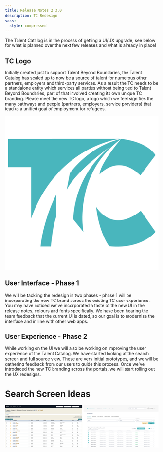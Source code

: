 ```yaml
---
title: Release Notes 2.3.0
description: TC Redesign
sass:
  style: compressed
---
```


The Talent Catalog is in the process of getting a UI/UX upgrade, see below for what is planned over the next few releases and what is already in place!

## TC Logo
Initially created just to support Talent Beyond Boundaries, the Talent Catalog has scaled up to now be a source of talent for 
numerous other partners, employers and third-party services. As a result the TC needs to be a standalone entity which 
services all parties without being tied to Talent Beyond Boundaries, part of that involved creating its own unique TC branding.
Please meet the new TC logo, a logo which we feel signifies the many pathways and people (partners, employers, service providers)
that lead to a unified goal of employment for refugees.
<div class="card-image-container">
  <img src="./../assets/images/v230/TCLogo.png" 
        alt="TC Logo" class="card-image">
</div>

## User Interface - Phase 1
We will be tackling the redesign in two phases - phase 1 will be incorporating the new TC brand across the existing TC 
user experience. You may have noticed we've incorporated a taste of the new UI in the release notes, colours and fonts 
specifically. We have been hearing the team feedback that the current UI is dated, so our goal is to modernise the 
interface and in line with other web apps.

## User Experience - Phase 2
While working on the UI we will also be working on improving the user experience of the Talent Catalog. 
We have started looking at the search screen and full source view. These are very initial prototypes, and we will be gathering feedback from our users to guide this process.
Once we've introduced the new TC branding across the portals, we will start rolling out the UX redesigns.

# Search Screen Ideas
<div class="card-image-container">
  <img src="./../assets/images/v230/SearchScreenRedesign.png" 
        alt="TC Logo" class="card-image">
</div>

